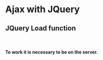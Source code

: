 <h1>Ajax with JQuery</h1>
<h2>JQuery Load function</h2>
<br/>

<h4>To work it is necessary to be on the server.</h4>
